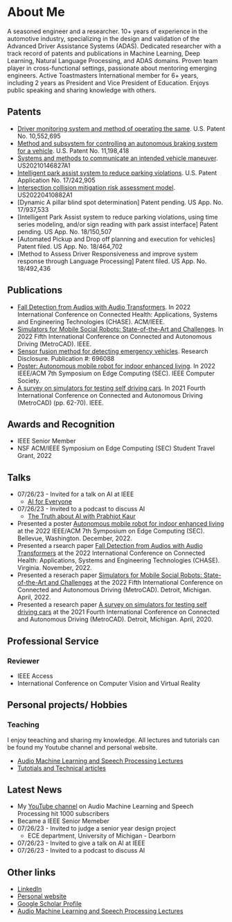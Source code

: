 # About Me
A seasoned engineer and a researcher. 10+ years of experience in the automotive industry, specializing in the design and validation of the Advanced Driver Assistance Systems (ADAS). Dedicated researcher with a track record of patents and publications in Machine Learning, Deep Learning, Natural Language Processing, and ADAS domains. 
Proven team player in cross-functional settings, passionate about mentoring emerging engineers. Active Toastmasters International member for 6+ years, including 2 years as President and Vice President of Education. Enjoys public speaking and sharing knowledge with others.

## Patents
* [Driver monitoring system and method of operating the same](https://patents.google.com/patent/US10552695B1/en). U.S. Patent No. 10,552,695
* [Method and subsystem for controlling an autonomous braking system for a vehicle](https://patents.google.com/patent/US11198418B2/en). U.S. Patent No. 11,198,418
* [Systems and methods to communicate an intended vehicle maneuver](https://patents.google.com/patent/US20210146827A1/en). US20210146827A1
* [Intelligent park assist system to reduce parking violations](https://patents.google.com/patent/US20220351622A1/en). U.S. Patent Application No. 17/242,905
* [Intersection collision mitigation risk assessment model](https://patents.google.com/patent/US20220410882A1/en). US20220410882A1
* [Dynamic A pillar blind spot determination] Patent pending. US App. No. 17/937,533
* [Intelligent Park Assist system to reduce parking violations, using time series modeling, and/or sign reading with park assist interface] Patent pending. US App. No.	18/150,507
* [Automated Pickup and Drop off planning and execution for vehicles] Patent filed. US App. No. 18/464,702
* [Method to Assess Driver Responsiveness and improve system response through Language Processing] Patent filed. US App. No. 18/492,436

## Publications
* [Fall Detection from Audios with Audio Transformers](https://www.sciencedirect.com/science/article/abs/pii/S2352648322000745). In 
2022 International Conference on Connected Health: Applications, Systems and Engineering 
Technologies (CHASE). ACM/IEEE.
* [Simulators for Mobile Social Robots: State-of-the-Art and Challenges](https://ieeexplore.ieee.org/abstract/document/9844905). In 2022 Fifth International Conference on Connected and Autonomous Driving 
(MetroCAD). IEEE.
* [Sensor fusion method for detecting emergency vehicles](https://www.researchdisclosure.com/database/RD696088). Research Disclosure. Publication #: 696088
* [Poster: Autonomous mobile robot for indoor enhanced living](https://ieeexplore.ieee.org/abstract/document/9996796). In 
2022 IEEE/ACM 7th Symposium on Edge Computing (SEC). IEEE Computer Society.
* [A survey on simulators for testing self driving cars](https://ieeexplore.ieee.org/abstract/document/9499331). In 2021 Fourth International Conference on Connected and Autonomous Driving (MetroCAD) (pp. 
62-70). IEEE.  

## Awards and Recognition
* IEEE Senior Member
* NSF ACM/IEEE Symposium on Edge Computing (SEC) Student Travel Grant, 2022

## Talks
* 07/26/23 - Invited for a talk on AI at IEEE
  * [AI for Everyone](https://www.youtube.com/watch?v=7fwSLF2Q58w)
* 07/26/23 - Invited to a podcast to discuss AI 
  * [The Truth about AI with Prabhjot Kaur](https://www.youtube.com/watch?v=hLM2Wx8Df28)
* Presented a poster [Autonomous mobile robot for indoor enhanced living](https://ieeexplore.ieee.org/abstract/document/9996796) at the 2022 IEEE/ACM 7th Symposium on Edge Computing (SEC). Bellevue, Washington. December, 2022.
* Presented a rsearch paper [Fall Detection from Audios with Audio Transformers](https://www.sciencedirect.com/science/article/abs/pii/S2352648322000745) at the 2022 International Conference on Connected Health: Applications, Systems and Engineering 
Technologies (CHASE). Virginia. November, 2022.
* Presented a reserach paper [Simulators for Mobile Social Robots: State-of-the-Art and Challenges](https://ieeexplore.ieee.org/abstract/document/9844905) at the 2022 Fifth International Conference on Connected and Autonomous Driving 
(MetroCAD). Detroit, Michigan. April, 2022.
* Presented a research paper [A survey on simulators for testing self driving cars](https://ieeexplore.ieee.org/abstract/document/9499331) at the 2021 Fourth International Conference on Connected and Autonomous Driving (MetroCAD). Detroit, Michigan. April, 2020.
    
## Professional Service
### Reviewer
* IEEE Access
* International Conference on Computer Vision and Virtual Reality

## Personal projects/ Hobbies
### Teaching
I enjoy teeaching and sharing my knowledge. All lectures and tutorials can be found my Youtube channel and personal website.
* [Audio Machine Learning and Speech Processing Lectures](https://www.youtube.com/@prabhjotgosal2489)
* [Tutotials and Technical articles](https://prabhjotkaurgosal.com/)

## Latest News
* My [YouTube channel](https://www.youtube.com/@prabhjotgosal2489) on Audio Machine Learning and Speech Processing hit 1000 subscribers
* Became a IEEE Senior Memeber 
* 07/26/23 - Invited to judge a senior year design project
  * ECE department, University of Michigan - Dearborn
* 07/26/23 - Invited to give a talk on AI at IEEE
* 07/26/23 - Invited to a podcast to discuss AI 

## Other links
* [LinkedIn](https://www.linkedin.com/in/pkaur1/)
* [Personal website](https://prabhjotkaurgosal.com/)
* [Google Scholar Profile](https://scholar.google.com/citations?hl=en&user=vh9GkwUAAAAJ)
* [Audio Machine Learning and Speech Processing Lectures](https://www.youtube.com/@prabhjotgosal2489)







